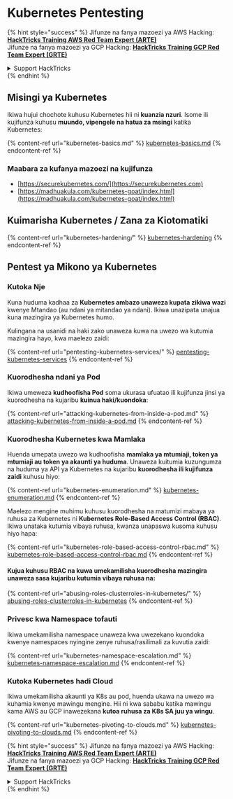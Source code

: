 # Kubernetes Pentesting

{% hint style="success" %}
Jifunze na fanya mazoezi ya AWS Hacking:<img src="../../.gitbook/assets/image (1).png" alt="" data-size="line">[**HackTricks Training AWS Red Team Expert (ARTE)**](https://training.hacktricks.xyz/courses/arte)<img src="../../.gitbook/assets/image (1).png" alt="" data-size="line">\
Jifunze na fanya mazoezi ya GCP Hacking: <img src="../../.gitbook/assets/image (2).png" alt="" data-size="line">[**HackTricks Training GCP Red Team Expert (GRTE)**<img src="../../.gitbook/assets/image (2).png" alt="" data-size="line">](https://training.hacktricks.xyz/courses/grte)

<details>

<summary>Support HackTricks</summary>

* Angalia [**mpango wa usajili**](https://github.com/sponsors/carlospolop)!
* **Jiunge na** 💬 [**kikundi cha Discord**](https://discord.gg/hRep4RUj7f) au [**kikundi cha telegram**](https://t.me/peass) au **tufuatilie** kwenye **Twitter** 🐦 [**@hacktricks\_live**](https://twitter.com/hacktricks\_live)**.**
* **Shiriki mbinu za hacking kwa kuwasilisha PRs kwa** [**HackTricks**](https://github.com/carlospolop/hacktricks) na [**HackTricks Cloud**](https://github.com/carlospolop/hacktricks-cloud) repos za github.

</details>
{% endhint %}

## Misingi ya Kubernetes

Ikiwa hujui chochote kuhusu Kubernetes hii ni **kuanzia nzuri**. Isome ili kujifunza kuhusu **muundo, vipengele na hatua za msingi** katika Kubernetes:

{% content-ref url="kubernetes-basics.md" %}
[kubernetes-basics.md](kubernetes-basics.md)
{% endcontent-ref %}

### Maabara za kufanya mazoezi na kujifunza

* [https://securekubernetes.com/](https://securekubernetes.com)
* [https://madhuakula.com/kubernetes-goat/index.html](https://madhuakula.com/kubernetes-goat/index.html)

## Kuimarisha Kubernetes / Zana za Kiotomatiki

{% content-ref url="kubernetes-hardening/" %}
[kubernetes-hardening](kubernetes-hardening/)
{% endcontent-ref %}

## Pentest ya Mikono ya Kubernetes

### Kutoka Nje

Kuna huduma kadhaa za **Kubernetes ambazo unaweza kupata zikiwa wazi** kwenye Mtandao (au ndani ya mitandao ya ndani). Ikiwa unazipata unajua kuna mazingira ya Kubernetes humo.

Kulingana na usanidi na haki zako unaweza kuwa na uwezo wa kutumia mazingira hayo, kwa maelezo zaidi:

{% content-ref url="pentesting-kubernetes-services/" %}
[pentesting-kubernetes-services](pentesting-kubernetes-services/)
{% endcontent-ref %}

### Kuorodhesha ndani ya Pod

Ikiwa umeweza **kudhoofisha Pod** soma ukurasa ufuatao ili kujifunza jinsi ya kuorodhesha na kujaribu **kuinua haki/kuondoka**:

{% content-ref url="attacking-kubernetes-from-inside-a-pod.md" %}
[attacking-kubernetes-from-inside-a-pod.md](attacking-kubernetes-from-inside-a-pod.md)
{% endcontent-ref %}

### Kuorodhesha Kubernetes kwa Mamlaka

Huenda umepata uwezo wa kudhoofisha **mamlaka ya mtumiaji, token ya mtumiaji au token ya akaunti ya huduma**. Unaweza kuitumia kuzungumza na huduma ya API ya Kubernetes na kujaribu **kuorodhesha ili kujifunza zaidi** kuhusu hiyo:

{% content-ref url="kubernetes-enumeration.md" %}
[kubernetes-enumeration.md](kubernetes-enumeration.md)
{% endcontent-ref %}

Maelezo mengine muhimu kuhusu kuorodhesha na matumizi mabaya ya ruhusa za Kubernetes ni **Kubernetes Role-Based Access Control (RBAC)**. Ikiwa unataka kutumia vibaya ruhusa, kwanza unapaswa kusoma kuhusu hiyo hapa:

{% content-ref url="kubernetes-role-based-access-control-rbac.md" %}
[kubernetes-role-based-access-control-rbac.md](kubernetes-role-based-access-control-rbac.md)
{% endcontent-ref %}

#### Kujua kuhusu RBAC na kuwa umekamilisha kuorodhesha mazingira unaweza sasa kujaribu kutumia vibaya ruhusa na:

{% content-ref url="abusing-roles-clusterroles-in-kubernetes/" %}
[abusing-roles-clusterroles-in-kubernetes](abusing-roles-clusterroles-in-kubernetes/)
{% endcontent-ref %}

### Privesc kwa Namespace tofauti

Ikiwa umekamilisha namespace unaweza kwa uwezekano kuondoka kwenye namespaces nyingine zenye ruhusa/rasilimali za kuvutia zaidi:

{% content-ref url="kubernetes-namespace-escalation.md" %}
[kubernetes-namespace-escalation.md](kubernetes-namespace-escalation.md)
{% endcontent-ref %}

### Kutoka Kubernetes hadi Cloud

Ikiwa umekamilisha akaunti ya K8s au pod, huenda ukawa na uwezo wa kuhamia kwenye mawingu mengine. Hii ni kwa sababu katika mawingu kama AWS au GCP inawezekana **kutoa ruhusa za K8s SA juu ya wingu**.

{% content-ref url="kubernetes-pivoting-to-clouds.md" %}
[kubernetes-pivoting-to-clouds.md](kubernetes-pivoting-to-clouds.md)
{% endcontent-ref %}

{% hint style="success" %}
Jifunze na fanya mazoezi ya AWS Hacking:<img src="../../.gitbook/assets/image (1).png" alt="" data-size="line">[**HackTricks Training AWS Red Team Expert (ARTE)**](https://training.hacktricks.xyz/courses/arte)<img src="../../.gitbook/assets/image (1).png" alt="" data-size="line">\
Jifunze na fanya mazoezi ya GCP Hacking: <img src="../../.gitbook/assets/image (2).png" alt="" data-size="line">[**HackTricks Training GCP Red Team Expert (GRTE)**<img src="../../.gitbook/assets/image (2).png" alt="" data-size="line">](https://training.hacktricks.xyz/courses/grte)

<details>

<summary>Support HackTricks</summary>

* Angalia [**mpango wa usajili**](https://github.com/sponsors/carlospolop)!
* **Jiunge na** 💬 [**kikundi cha Discord**](https://discord.gg/hRep4RUj7f) au [**kikundi cha telegram**](https://t.me/peass) au **tufuatilie** kwenye **Twitter** 🐦 [**@hacktricks\_live**](https://twitter.com/hacktricks\_live)**.**
* **Shiriki mbinu za hacking kwa kuwasilisha PRs kwa** [**HackTricks**](https://github.com/carlospolop/hacktricks) na [**HackTricks Cloud**](https://github.com/carlospolop/hacktricks-cloud) repos za github.

</details>
{% endhint %}
